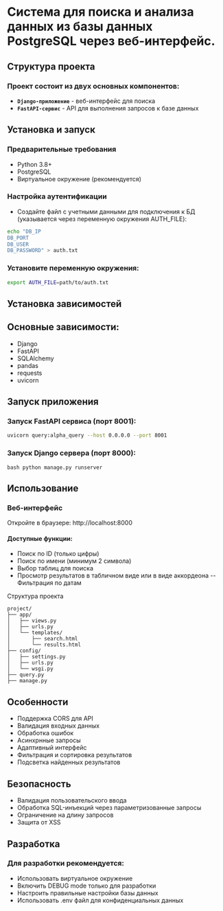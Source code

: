 # Система для поиска и анализа данных из базы данных PostgreSQL через веб-интерфейс.

## Структура проекта
### Проект состоит из двух основных компонентов:
- **`Django-приложение`** - веб-интерфейс для поиска
- **`FastAPI-сервис`** - API для выполнения запросов к базе данных

## Установка и запуск
### Предварительные требования
- Python 3.8+
- PostgreSQL
- Виртуальное окружение (рекомендуется)

### Настройка аутентификации
- Создайте файл с учетными данными для подключения к БД (указывается через переменную окружения AUTH_FILE):

```bash
echo "DB_IP
DB_PORT
DB_USER
DB_PASSWORD" > auth.txt
```
### Установите переменную окружения:

```bash
export AUTH_FILE=path/to/auth.txt
```
## Установка зависимостей

## Основные зависимости:
- Django
- FastAPI
- SQLAlchemy
- pandas
- requests
- uvicorn

## Запуск приложения
### Запуск FastAPI сервиса (порт 8001):

```bash
uvicorn query:alpha_query --host 0.0.0.0 --port 8001
```
### Запуск Django сервера (порт 8000):

``bash
python manage.py runserver
``
## Использование
### Веб-интерфейс
Откройте в браузере: http://localhost:8000

#### Доступные функции:
- Поиск по ID (только цифры)
- Поиск по имени (минимум 2 символа)
- Выбор таблиц для поиска
- Просмотр результатов в табличном виде или в виде аккордеона
-- Фильтрация по датам

Структура проекта
```text
project/
├── app/
│   ├── views.py          
│   ├── urls.py          
│   └── templates/
│       ├── search.html   
│       └── results.html  
├── config/
│   ├── settings.py      
│   ├── urls.py         
│   └── wsgi.py          
├── query.py            
├── manage.py         
```

## Особенности
- Поддержка CORS для API
- Валидация входных данных
- Обработка ошибок
- Асинхрнные запросы
- Адаптивный интерфейс
- Фильтрация и сортировка результатов
- Подсветка найденных результатов

## Безопасность
- Валидация пользовательского ввода
- Обработка SQL-инъекций через параметризованные запросы
- Ограничение на длину запросов
- Защита от XSS

## Разработка
### Для разработки рекомендуется:
- Использовать виртуальное окружение
- Включить DEBUG mode только для разработки
- Настроить правильные настройки базы данных
- Использовать .env файл для конфиденциальных данных
